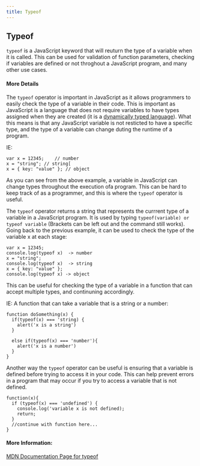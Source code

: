 ```yaml
---
title: Typeof
---
```

## Typeof

`typeof` is a JavaScript keyword that will reuturn the type of a variable when it is called. This can be used for validation of function parameters, checking if variables are defined or not throghout a JavaScript program, and many other use cases.

<!-- The article goes here, in GitHub-flavored Markdown. Feel free to add YouTube videos, images, and CodePen/JSBin embeds  -->
#### More Details
The `typeof` operator is important in JavaScript as it allows programmers to easily check the type of a variable in their code. This is important as JavaScript is a language that does not require variables to have types assigned when they are created (it is a [dynamically typed language](https://stackoverflow.com/questions/2690544/what-is-the-difference-between-a-strongly-typed-language-and-a-statically-typed)). What this means is that any JavaScript variable is not resticted to have a specific type, and the type of a variable can change duting the runtime of a program. 

IE: 
```
var x = 12345;    // number
x = "string"; // string[
x = { key: "value" }; // object
```

As you can see from the above example, a variable in JavaScript can change types throughout the execution ofa program. This can be hard to keep track of as a programmer, and this is where the `typeof` operator is useful.

The `typeof` operator returns a string that represents the currrent type of a variable in a JavaScript program. It is used by typing `typeof(variable) or typeof variable` (Brackets can be left out and the command still works). Going back to the previous example, it can be used to check the type of the variable x at each stage:

```
var x = 12345; 
console.log(typeof x)  -> number
x = "string"; 
console.log(typeof x)  -> string
x = { key: "value" };
console.log(typeof x) -> object
```

This can be useful for checking the type of a variable in a function that can accept multiple types, and continuning accordingly.

IE: A function that can take a variable that is a string or a number:
```
function doSomething(x) {
  if(typeof(x) === 'string) {
    alert('x is a string')
  }
  
  else if(typeof(x) === 'number'){
    alert('x is a number')
  }
}
```

Another way the `typeof` operator can be useful is ensuring that a variable is defined before trying to access it in your code. This can help prevent errors in a program that may occur if you try to access a variable that is not defined.

```
function(x){
  if (typeof(x) === 'undefined') {
    console.log('variable x is not defined);
    return;
  }
  //continue with function here...
}

```


#### More Information:
<!-- Please add any articles you think might be helpful to read before writing the article -->
[MDN Documentation Page for typeof](https://developer.mozilla.org/en-US/docs/Web/JavaScript/Reference/Operators/typeof)


